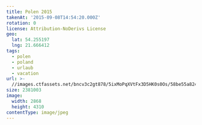```yaml
---
title: Polen 2015
takenAt: '2015-09-08T14:54:20.000Z'
rotation: 0
license: Attribution-NoDerivs License
geo:
  lat: 54.255197
  lng: 21.666412
tags:
  - polen
  - poland
  - urlaub
  - vacation
url: >-
  //images.ctfassets.net/bncv3c2gt878/5ixMoPqXVtFx3D5HK0s0Os/58be55a8247ab5c5422daa43688335c0/polen-2015_25931669556_o
size: 2381003
image:
  width: 2868
  height: 4310
contentType: image/jpeg
---
```


